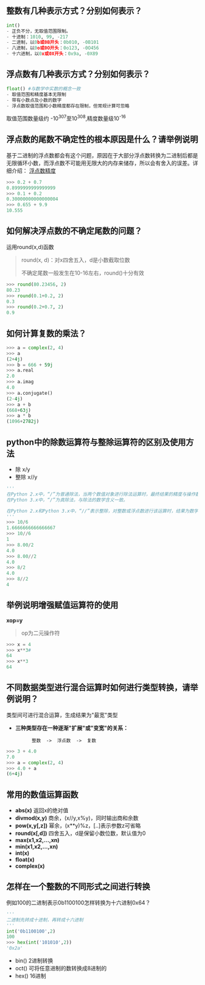 ## **整数有几种表示方式？分别如何表示？**
 ```python
int() 
- 正负不分，无取值范围限制。
- 十进制：1010, 99, -217
- 二进制，以0b或0B开头：0b010, -0B101
- 八进制，以0o或0O开头：0o123, -0O456
- 十六进制，以0x或0X开头：0x9a, -0X89
 ```
## **浮点数有几种表示方式？分别如何表示？**
```python
float() #与数学中实数的概念一致
- 取值范围和精度基本无限制
- 带有小数点及小数的数字
- 浮点数取值范围和小数精度都存在限制，但常规计算可忽略
```

取值范围数量级约 -10<sup>307</sup>至10<sup>308</sup>,精度数量级10<sup>-16</sup>

## **浮点数的尾数不确定性的根本原因是什么？请举例说明**

基于二进制的浮点数都会有这个问题，原因在于大部分浮点数转换为二进制后都是无限循环小数，而浮点数不可能用无限大的内存来储存，所以会有舍入的误差。详细介绍：
[浮点数精度](https://justjavac.com/codepuzzle/2012/11/11/codepuzzle-float-who-stole-your-accuracy.html)
```python
>>> 0.2 + 0.7
0.8999999999999999
>>> 0.1 + 0.2
0.30000000000000004
>>> 0.655 + 9.9
10.555
```
## **如何解决浮点数的不确定尾数的问题？**

运用round(x,d)函数
> round(x, d)：对x四舍五入，d是小数截取位数
> 
> 不确定尾数一般发生在10-16左右，round()十分有效
```python
>>> round(80.23456, 2)
80.23
>>> round(0.1+0.2, 2)
0.3
>>> round(0.2+0.7, 2)
0.9
```
## **如何计算复数的乘法？**
```python
>>> a = complex(2, 4)
>>> a
(2+4j)
>>> b = 666 + 59j
>>> a.real
2.0
>>> a.imag
4.0
>>> a.conjugate()
(2-4j)
>>> a + b
(668+63j)
>>> a * b
(1096+2782j)
```
## **python中的除数运算符与整除运算符的区别及使用方法**
- 除 x/y
- 整除 x//y
```python
'''
在Python 2.x中，“/”为普通除法，当两个数值对象进行除法运算时，最终结果的精度与操作数中精度最高的一致；
在Python 3.x中，“/”为真除法，与除法的数学含义一致。

在Python 2.x和Python 3.x中，“//”表示整除，对整数或浮点数进行该运算时，结果为数学除法的整数部分。
'''
>>> 10/6
1.6666666666666667
>>> 10//6
1
>>> 8.00/2
4.0
>>> 8.00//2
4.0
>>> 8/2
4.0
>>> 8//2
4
```
## **举例说明增强赋值运算符的使用**

**xop=y**
> op为二元操作符
```python
>>> x = 4
>>> x**3#
64
>>> x**3
64
```
## **不同数据类型进行混合运算时如何进行类型转换，请举例说明？**
类型间可进行混合运算，生成结果为"最宽"类型
- **三种类型存在一种逐渐"扩展"或"变宽"的关系：**

			整数  ->  浮点数  ->  复数
```python
>>> 3 + 4.0
7.0
>>> a = complex(2, 4)
>>> 4.0 + a
(6+4j)
```
## **常用的数值运算函数**
- **abs(x)** 返回x的绝对值
- **divmod(x,y)** 商余，(x//y,x%y)，同时输出商和余数
- **pow(x,y[,z])** 幂余，(x**y)%z，[..]表示参数z可省略
- **round(x[,d])** 四舍五入，d是保留小数位数，默认值为0
- **max(x1,x2,…,xn)**
- **min(x1,x2,…,xn)** 
- **int(x)**
- **float(x)**
- **complex(x)**
## **怎样在一个整数的不同形式之间进行转换**
例如100的二进制表示0b1100100怎样转换为十六进制0x64？
```python
'''
二进制先转成十进制，再转成十六进制
'''
int('0b1100100',2)
100
>>> hex(int('101010',2))
'0x2a'
```
- bin() 2进制转换
- oct() 可将任意进制的数转换成8进制的
- hex() 16进制
